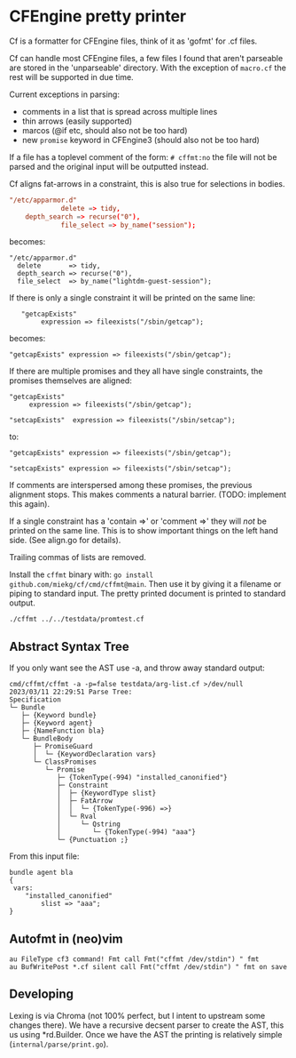 # CFEngine pretty printer

Cf is a formatter for CFEngine files, think of it as 'gofmt' for .cf files.

Cf can handle most CFEngine files, a few files I found that aren't parseable are stored in the
'unparseable' directory. With the exception of `macro.cf` the rest will be supported in due time.

Current exceptions in parsing:

- comments in a list that is spread across multiple lines
- thin arrows (easily supported)
- marcos (@if etc, should also not be too hard)
- new `promise` keyword in CFEngine3 (should also not be too hard)

If a file has a toplevel comment of the form: `# cffmt:no` the file will not be parsed and the
original input will be outputted instead.

Cf aligns fat-arrows in a constraint, this is also true for selections in bodies.

~~~ cf
"/etc/apparmor.d"
             delete => tidy,
 	depth_search => recurse("0"),
             file_select => by_name("session");
~~~

becomes:

~~~ cfengine
"/etc/apparmor.d"
  delete       => tidy,
  depth_search => recurse("0"),
  file_select  => by_name("lightdm-guest-session");
~~~

If there is only a single constraint it will be printed on the same line:

~~~ cfengine
   "getcapExists"
        expression => fileexists("/sbin/getcap");
~~~

becomes:

~~~ cfengine
"getcapExists" expression => fileexists("/sbin/getcap");
~~~

If there are multiple promises and they all have single constraints, the promises themselves are
aligned:

~~~ cfengine
"getcapExists"
     expression => fileexists("/sbin/getcap");

"setcapExists"  expression => fileexists("/sbin/setcap");
~~~

to:

~~~ cfengine
"getcapExists" expression => fileexists("/sbin/getcap");

"setcapExists" expression => fileexists("/sbin/setcap");
~~~

If comments are interspersed among these promises, the previous alignment stops. This makes comments
a natural barrier. (TODO: implement this again).

If a single constraint has a 'contain =>' or 'comment =>' they will _not_ be printed on the same
line. This is to show important things on the left hand side. (See align.go for details).

Trailing commas of lists are removed.

Install the `cffmt` binary with: `go install github.com/miekg/cf/cmd/cffmt@main`. Then use it by
giving it a filename or piping to standard input. The pretty printed document is printed to standard
output.

    ./cffmt ../../testdata/promtest.cf

## Abstract Syntax Tree

If you only want see the AST use -a, and throw away standard output:

~~~
cmd/cffmt/cffmt -a -p=false testdata/arg-list.cf >/dev/null
2023/03/11 22:29:51 Parse Tree:
Specification
└─ Bundle
   ├─ {Keyword bundle}
   ├─ {Keyword agent}
   ├─ {NameFunction bla}
   └─ BundleBody
      ├─ PromiseGuard
      │  └─ {KeywordDeclaration vars}
      └─ ClassPromises
         └─ Promise
            ├─ {TokenType(-994) "installed_canonified"}
            ├─ Constraint
            │  ├─ {KeywordType slist}
            │  ├─ FatArrow
            │  │  └─ {TokenType(-996) =>}
            │  └─ Rval
            │     └─ Qstring
            │        └─ {TokenType(-994) "aaa"}
            └─ {Punctuation ;}
~~~

From this input file:
~~~ cfengine
bundle agent bla
{
 vars:
    "installed_canonified"
        slist => "aaa";
}
~~~

## Autofmt in (neo)vim

~~~
au FileType cf3 command! Fmt call Fmt("cffmt /dev/stdin") " fmt
au BufWritePost *.cf silent call Fmt("cffmt /dev/stdin") " fmt on save
~~~

## Developing

Lexing is via Chroma (not 100% perfect, but I intent to upstream some changes there). We have a
recursive decsent parser to create the AST, this us using *rd.Builder. Once we have the AST the
printing is relatively simple (`internal/parse/print.go`).
